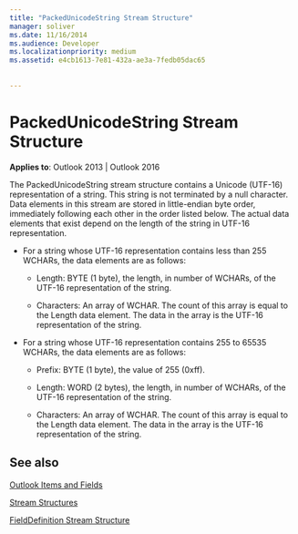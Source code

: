 ```yaml
---
title: "PackedUnicodeString Stream Structure"
manager: soliver
ms.date: 11/16/2014
ms.audience: Developer
ms.localizationpriority: medium
ms.assetid: e4cb1613-7e81-432a-ae3a-7fedb05dac65
 
 
---
```


# PackedUnicodeString Stream Structure

  
  
**Applies to**: Outlook 2013 | Outlook 2016 
  
The PackedUnicodeString stream structure contains a Unicode (UTF-16) representation of a string. This string is not terminated by a null character. Data elements in this stream are stored in little-endian byte order, immediately following each other in the order listed below. The actual data elements that exist depend on the length of the string in UTF-16 representation.
  
- For a string whose UTF-16 representation contains less than 255 WCHARs, the data elements are as follows:
    
  - Length: BYTE (1 byte), the length, in number of WCHARs, of the UTF-16 representation of the string.
    
  - Characters: An array of WCHAR. The count of this array is equal to the Length data element. The data in the array is the UTF-16 representation of the string.
    
- For a string whose UTF-16 representation contains 255 to 65535 WCHARs, the data elements are as follows:
    
  - Prefix: BYTE (1 byte), the value of 255 (0xff).
    
  - Length: WORD (2 bytes), the length, in number of WCHARs, of the UTF-16 representation of the string.
    
  - Characters: An array of WCHAR. The count of this array is equal to the Length data element. The data in the array is the UTF-16 representation of the string.
    
## See also



[Outlook Items and Fields](outlook-items-and-fields.md)
  
[Stream Structures](stream-structures.md)
  
[FieldDefinition Stream Structure](fielddefinition-stream-structure.md)

